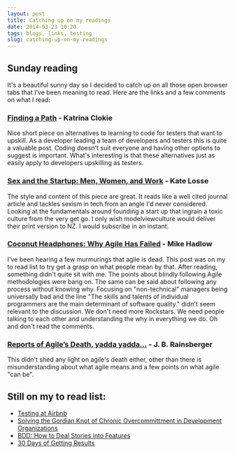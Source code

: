 ```yaml
---
layout: post
title: Catching up on my readings
date: 2014-03-23 10:20
tags: blogs, links, testing
slug: catching-up-on-my-readings
---
```


## Sunday reading

It's a beautiful sunny day so I decided to catch up on all those open browser tabs that I've been meaning to read. Here are the links and a few comments on what I read:

### [Finding a Path](http://katrinatester.blogspot.co.nz/2014/03/finding-path.html?) - Katrina Clokie

Nice short piece on alternatives to learning to code for testers that want to upskill. As a developer leading a team of developers and testers this is quite a valuable post. Coding doesn't suit everyone and having other options to suggest is important. What's interesting is that these alternatives just as easily apply to developers upskilling as testers.

### [Sex and the Startup: Men, Women, and Work](http://modelviewculture.com/pieces/sex-and-the-startup-men-women-and-work?utm_content=buffer2f07e&utm_medium=social&utm_source=twitter.com&utm_campaign=buffer) - Kate Losse

The style and content of this piece are great. It reads like a well cited journal article and tackles sexism in tech from an angle I'd never considered. Looking at the fundamentals around founding a start up that ingrain a toxic culture from the very get go. I only wish modelviewculture would deliver their print version to NZ. I would subscribe in an instant.

### [Coconut Headphones: Why Agile Has Failed](http://mikehadlow.blogspot.co.uk/2014/03/coconut-headphones-why-agile-has-failed.html)  - Mike Hadlow

I've been hearing a few murmurings that agile is dead. This post was on my to read list to try get a grasp on what people mean by that. After reading, something didn't quite sit with me. The points about blindly following Agile methodologies were bang on. The same can be said about following any process without knowing why. Focusing on "non-technical" managers being universally bad and the line "The skills and talents of individual programmers are the main determinant of software quality." didn't seem relevant to the discussion. We don't need more Rockstars. We need people talking to each other and understanding the why in everything we do. Oh and don't read the comments.

### [Reports of Agile’s Death, yadda yadda…](http://www.jbrains.ca/permalink/reports-of-agiles-death-yadda-yadda) - J. B. Rainsberger

This didn't shed any light on agile's death either, other than there is misunderstanding about what agile means and a few points on what agile "can be".

## Still on my to read list:

* [Testing at Airbnb](http://nerds.airbnb.com/testing-at-airbnb/)
* [Solving the Gordian Knot of Chronic Overcommittment in Development Organizations](http://www.infoq.com/articles/chronic-overcommitment)
* [BDD: How to Deal Stories into Features](http://kickstartacademy.io/blog/2013-08-29-bdd-how-to-deal-stories-into-features?utm_content=buffer074af&utm_medium=social&utm_source=twitter.com&utm_campaign=buffer)
* [30 Days of Getting Results](http://www.30daysofgettingresults.com/)